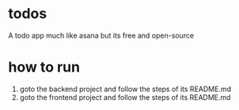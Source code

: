 # todos
A todo app much like asana but its free and open-source

# how to run
  1. goto the backend project and follow the steps of its README.md
  2. goto the frontend project and follow the steps of its README.md
